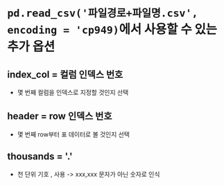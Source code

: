# `pd.read_csv('파일경로+파일명.csv', encoding = 'cp949)`에서 사용할 수 있는 추가 옵션

## index_col = 컬럼 인덱스 번호 # 
  - 몇 번째 컬럼을 인덱스로 지정할 것인지 선택
## header = row 인덱스 번호 #
  - 몇 번째 row부터 표 데이터로 볼 것인지 선택
## thousands = '.' #
  - 천 단위 기호 , 사용 -> xxx,xxx 문자가 아닌 숫자로 인식
